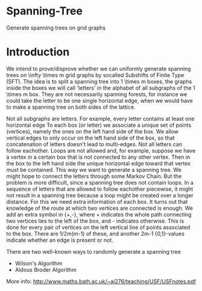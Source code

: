 # Spanning-Tree
Generate spanning trees on grid graphs

# Introduction
We intend to prove/disprove whether we can uniformly generate spanning trees on \infty \times m grid graphs by socalled Subshifts of Finite Type (SFT). The idea is to split a spanning tree into 1 \times m boxes, the graphs inside the boxes we will call 'letters' in the alphabet of all subgraphs of the 1 \times m box. They are not necessarily spanning forests, for instance we could take the letter to be one single horizontal edge, when we would have to make a spanning tree on both sides of the lattice. 

Not all subgraphs are letters. For example, every letter contains at least one horizontal edge
To each box (or letter) we associate a unique set of points (vertices), namely the ones on the left hand side of the box. We allow vertical edges to only occur on the left hand side of the box, so that concatenation of letters doesn't lead to multi-edges.
Not all letters can follow eachother. Loops are not allowed and, for example, suppose we have a vertex in a certain box that is not connected to any other vertex. Then in the box to the left hand side the unique horizontal edge toward that vertex must be contained. 
This way we want to generate a spanning tree. We might hope to connect the letters through some Markov Chain. But the problem is more difficult, since a spanning tree does not contain loops. In a sequence of letters that are allowed to follow eachother piecewise, it might not result in a spanning tree because a loop might be created over a longer distance. For this we need extra information of each box. It turns out that knowledge of the route at which two vertices are connected is enough. We add an extra symbol in {+,-}, where + indicates the whole path connecting two vertices lies to the left of the box, and - indicates otherwise. This is done for every pair of vertices on the left vertical line of points associated to the box. There are 1/2m(m-1) of these, and another 2m-1 {0,1}-values indicate whether an edge is present or not.

There are two well-known ways to randomly generate a spanning tree

* Wilson's Algorithm
* Aldous Broder Algorithm

More info: http://www.maths.bath.ac.uk/~aj276/teaching/USF/USFnotes.pdf
